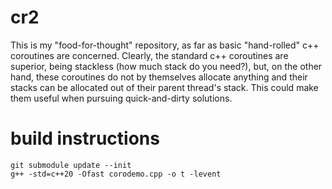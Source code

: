 # cr2
This is my "food-for-thought" repository, as far as basic "hand-rolled" c++ coroutines are concerned. Clearly, the standard c++ coroutines are superior, being stackless (how much stack do you need?), but, on the other hand, these coroutines do not by themselves allocate anything and their stacks can be allocated out of their parent thread's stack. This could make them useful when pursuing quick-and-dirty solutions.

# build instructions
    git submodule update --init
    g++ -std=c++20 -Ofast corodemo.cpp -o t -levent
